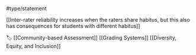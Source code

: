 #type/statement 

[[Inter-rater reliability increases when the raters share habitus, but this also has consequences for students with different habitus]] 

🏷 [[Community-based Assessment]] [[Grading Systems]] [[Diversity, Equity, and Inclusion]]